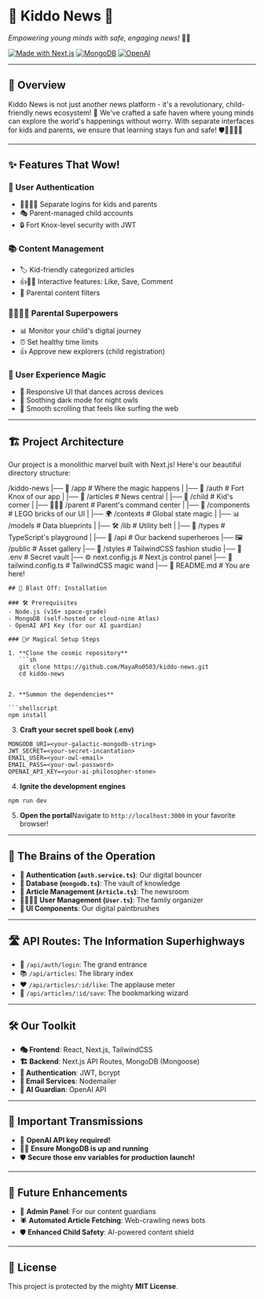 
  # 🌟 Kiddo News 📰
  
  *Empowering young minds with safe, engaging news!* 🧠💡

  [![Made with Next.js](https://img.shields.io/badge/Made%20with-Next.js-000000?style=for-the-badge&logo=Next.js&logoColor=white)](https://nextjs.org)
  [![MongoDB](https://img.shields.io/badge/MongoDB-4EA94B?style=for-the-badge&logo=mongodb&logoColor=white)](https://www.mongodb.com/)
  [![OpenAI](https://img.shields.io/badge/OpenAI-412991?style=for-the-badge&logo=openai&logoColor=white)](https://openai.com)
</div>

---

## 🚀 Overview

Kiddo News is not just another news platform - it's a revolutionary, child-friendly news ecosystem! 🌈 We've crafted a safe haven where young minds can explore the world's happenings without worry. With separate interfaces for kids and parents, we ensure that learning stays fun and safe! 🛡️👨‍👩‍👧‍👦

---

## ✨ Features That Wow!

### 🔐 User Authentication
- 🧒👨‍👩‍👧 Separate logins for kids and parents
- 🎭 Parent-managed child accounts
- 🔒 Fort Knox-level security with JWT

### 📚 Content Management
- 🏷️ Kid-friendly categorized articles
- 👍💾💬 Interactive features: Like, Save, Comment
- 🚦 Parental content filters

### 👨‍👩‍👧‍👦 Parental Superpowers
- 📊 Monitor your child's digital journey
- ⏰ Set healthy time limits
- 👍 Approve new explorers (child registration)

### 🎨 User Experience Magic
- 📱 Responsive UI that dances across devices
- 🌙 Soothing dark mode for night owls
- 🌊 Smooth scrolling that feels like surfing the web

---
## 🏗️ Project Architecture

Our project is a monolithic marvel built with Next.js! Here's our beautiful directory structure:

/kiddo-news
|── 📁 /app                # Where the magic happens
|   |── 🔐 /auth           # Fort Knox of our app
|   |── 📰 /articles       # News central
|   |── 👶 /child          # Kid's corner
|   |── 👨‍👩‍👧 /parent         # Parent's command center
|   |── 🧩 /components     # LEGO bricks of our UI
|   |── 🌍 /contexts       # Global state magic
|   |── 📊 /models         # Data blueprints
|   |── 🛠️ /lib            # Utility belt
|   |── 📝 /types          # TypeScript's playground
|   |── 🚀 /api            # Our backend superheroes
|── 🖼️ /public             # Asset gallery
|── 🎨 /styles             # TailwindCSS fashion studio
|── 🔑 .env                # Secret vault
|── ⚙️ next.config.js      # Next.js control panel
|── 🌈 tailwind.config.ts  # TailwindCSS magic wand
|── 📘 README.md           # You are here!

```
## 🚀 Blast Off: Installation

### 🛠️ Prerequisites
- Node.js (v16+ space-grade)
- MongoDB (self-hosted or cloud-nine Atlas)
- OpenAI API Key (for our AI guardian)

### 🧙‍♂️ Magical Setup Steps

1. **Clone the cosmic repository**  
   ```sh
   git clone https://github.com/MayaRo0503/kiddo-news.git
   cd kiddo-news


2. **Summon the dependencies**

```shellscript
npm install
```


3. **Craft your secret spell book (.env)**

```plaintext
MONGODB_URI=<your-galactic-mongodb-string>
JWT_SECRET=<your-secret-incantation>
EMAIL_USER=<your-owl-email>
EMAIL_PASS=<your-owl-password>
OPENAI_API_KEY=<your-ai-philosopher-stone>
```


4. **Ignite the development engines**

```shellscript
npm run dev
```


5. **Open the portal**Navigate to `http://localhost:3000` in your favorite browser!


---

## 🧠 The Brains of the Operation

- **🔐 Authentication (`auth.service.ts`)**: Our digital bouncer
- **💾 Database (`mongodb.ts`)**: The vault of knowledge
- **📰 Article Management (`Article.ts`)**: The newsroom
- **👨‍👩‍👧‍👦 User Management (`User.ts`)**: The family organizer
- **🎨 UI Components**: Our digital paintbrushes


---

## 🛣️ API Routes: The Information Superhighways

- 🔑 `/api/auth/login`: The grand entrance
- 📚 `/api/articles`: The library index
- ❤️ `/api/articles/:id/like`: The applause meter
- 💾 `/api/articles/:id/save`: The bookmarking wizard


---

## 🛠️ Our Toolkit

- **🎭 Frontend**: React, Next.js, TailwindCSS
- **🏗️ Backend**: Next.js API Routes, MongoDB (Mongoose)
- **🔐 Authentication**: JWT, bcrypt
- **📧 Email Services**: Nodemailer
- **🤖 AI Guardian**: OpenAI API


---

## 🚨 Important Transmissions

- 🔑 **OpenAI API key required!**
- 🏃‍♂️ **Ensure MongoDB is up and running**
- 🛡️ **Secure those env variables for production launch!**


---

## 🔮 Future Enhancements

- 👑 **Admin Panel**: For our content guardians
- 🕷️ **Automated Article Fetching**: Web-crawling news bots
- 🛡️ **Enhanced Child Safety**: AI-powered content shield


---

## 📜 License

This project is protected by the mighty **MIT License**.
